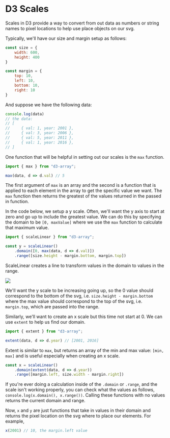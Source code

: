 # D3 Scales

Scales in D3 provide a way to convert from out data as numbers or string names to pixel locations to help use place objects on our svg.

Typically, we'll have our size and margin setup as follows:

```js
const size = {
    width: 600,
    height: 400
}

const margin = {
    top: 10,
    left: 10,
    bottom: 10,
    right: 10
}
```

And suppose we have the following data:

```js
console.log(data)
// the data:
// [
//     { val: 1, year: 2001 },
//     { val: 3, year: 2006 },
//     { val: 5, year: 2011 },
//     { val: 1, year: 2016 },
// ]
```

One function that will be helpful in setting out our scales is the `max` function.

```js
import { max } from "d3-array";

max(data, d => d.val) // 5
```

The first argument of `max` is an array and the second is a function that is applied to each element in the array to get the specific value we want. The `max` function then returns the greatest of the values returned in the passed in function.

In the code below, we setup a y scale. Often, we'll want the y axis to start at zero and go up to include the greatest value. We can do this by specifying the domain to be `[0, maxValue]` where we use the `max` function to calculate that maximum value.

```js
import { scaleLinear } from "d3-array";

const y = scaleLinear()
    .domain([0, max(data, d => d.val)])
    .range([size.height - margin.bottom, margin.top])
```

ScaleLinear creates a line to transform values in the domain to values in the range.

<img src="../../static/images/scaleLinear.png"></img>

We'll want the y scale to be increasing going up, so the 0 value should correspond to the bottom of the svg, i.e. `size.height - margin.bottom` where the max value should correspond to the top of the svg, i.e. `margin.top`, which are passed into the range.

Similarly, we'll want to create an x scale but this time not start at 0. We can use `extent` to help us find our domain.

```js
import { extent } from "d3-array";

extent(data, d => d.year) // [2001, 2016]
```

Extent is similar to `max`, but returns an array of the min and max value: `[min, max]` and is useful especially when creating an x scale.

```js
const x = scaleLinear()
    .domain(extent(data, d => d.year))
    .range([margin.left, size.width - margin.right])
```

If you're ever doing a calculation inside of the `.domain` or `.range`, and the scale isn't working properly, you can check what the values as follows, `console.log(x.domain(), x.range())`. Calling these functions with no values returns the current domain and range.

Now, `x` and `y` are just functions that take in values in their domain and returns the pixel location on the svg where to place our elements. For example,

```js
x(2001) // 10, the margin.left value
```